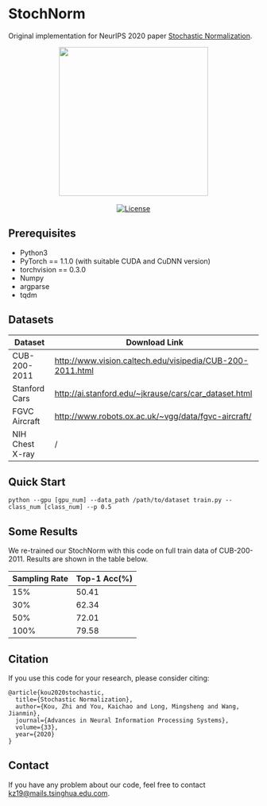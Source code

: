 # StochNorm
Original implementation for NeurIPS 2020 paper [Stochastic Normalization](https://proceedings.neurips.cc//paper/2020/file/bc573864331a9e42e4511de6f678aa83-Paper.pdf).

<p align="center">
  <img src="https://github.com/thuml/StochNorm/blob/main/arch.png" width="300">
  <br/>
  <br/>
  <a href="https://github.com/thuml/StochNorm/blob/main/LICENSE"><img alt="License" src="https://img.shields.io/github/license/thuml/StochNorm?" /></a>
</p>

## Prerequisites
* Python3
* PyTorch == 1.1.0 (with suitable CUDA and CuDNN version)
* torchvision == 0.3.0
* Numpy
* argparse
* tqdm

## Datasets
| Dataset | Download Link |
| -- | -- |
| CUB-200-2011 | http://www.vision.caltech.edu/visipedia/CUB-200-2011.html |
| Stanford Cars | http://ai.stanford.edu/~jkrause/cars/car_dataset.html |
| FGVC Aircraft | http://www.robots.ox.ac.uk/~vgg/data/fgvc-aircraft/ |
| NIH Chest X-ray | / |

## Quick Start
```
python --gpu [gpu_num] --data_path /path/to/dataset train.py --class_num [class_num] --p 0.5
```

## Some Results
We re-trained our StochNorm with this code on full train data of CUB-200-2011. Results are shown in the table below.

| Sampling Rate | Top-1 Acc(%) |
| -- | -- |
| 15% | 50.41 |
| 30% | 62.34 |
| 50% | 72.01 |
| 100% | 79.58 |

## Citation
If you use this code for your research, please consider citing:
```
@article{kou2020stochastic,
  title={Stochastic Normalization},
  author={Kou, Zhi and You, Kaichao and Long, Mingsheng and Wang, Jianmin},
  journal={Advances in Neural Information Processing Systems},
  volume={33},
  year={2020}
}
```

## Contact
If you have any problem about our code, feel free to contact kz19@mails.tsinghua.edu.com.
